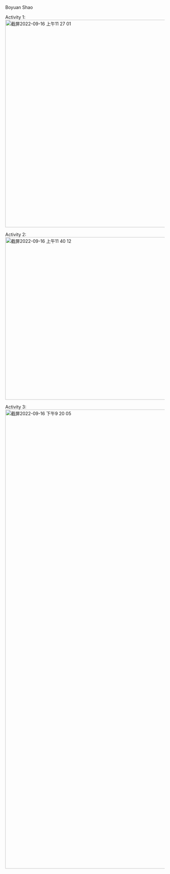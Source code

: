 Boyuan Shao

Activity 1:
<img width="655" alt="截屏2022-09-16 上午11 27 01" src="https://user-images.githubusercontent.com/59927679/190676621-2c22748c-1c3f-44fd-9609-c1f186b2ecf6.png">

Activity 2:
<img width="513" alt="截屏2022-09-16 上午11 40 12" src="https://user-images.githubusercontent.com/59927679/190677485-f2cf75c2-c04e-473c-b439-a495dd72c012.png">

Activity 3:
<img width="1449" alt="截屏2022-09-16 下午9 20 05" src="https://user-images.githubusercontent.com/59927679/190835018-f9b51665-d101-4382-bbd4-8a640d4b6d9c.png">
